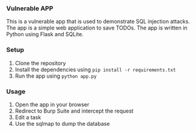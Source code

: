### Vulnerable APP

This is a vulnerable app that is used to demonstrate SQL injection attacks. The app is a simple web application to save TODOs. The app is written in Python using Flask and SQLite.

### Setup

1. Clone the repository
2. Install the dependencies using `pip install -r requirements.txt`
3. Run the app using `python app.py`

### Usage

1. Open the app in your browser
2. Redirect to Burp Suite and intercept the request
3. Edit a task 
4. Use the sqlmap to dump the database

